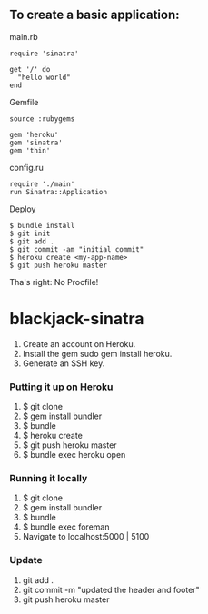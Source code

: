To create a basic application:
-----------------------------

main.rb

    require 'sinatra'

    get '/' do
      "hello world"
    end

Gemfile

    source :rubygems

    gem 'heroku'
    gem 'sinatra'
    gem 'thin'

config.ru

    require './main'
    run Sinatra::Application

Deploy

    $ bundle install
    $ git init
    $ git add .
    $ git commit -am "initial commit"
    $ heroku create <my-app-name>
    $ git push heroku master

Tha's right: No Procfile!

blackjack-sinatra
=================

1. Create an account on Heroku.
1. Install the gem sudo gem install heroku.
1. Generate an SSH key.

### Putting it up on Heroku

1. $ git clone 
1. $ gem install bundler
1. $ bundle
1. $ heroku create
1. $ git push heroku master
1. $ bundle exec heroku open

### Running it locally

1. $ git clone 
1. $ gem install bundler
1. $ bundle
1. $ bundle exec foreman
1. Navigate to localhost:5000 | 5100

### Update

1. git add .
1. git commit -m "updated the header and footer"
1. git push heroku master
